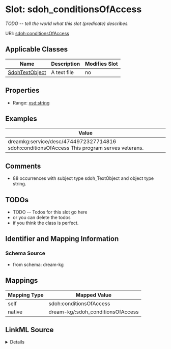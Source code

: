 

# Slot: sdoh_conditionsOfAccess


_TODO -- tell the world what this slot (predicate) describes._





URI: [sdoh:conditionsOfAccess](http://schema.org/conditionsOfAccess)



<!-- no inheritance hierarchy -->





## Applicable Classes

| Name | Description | Modifies Slot |
| --- | --- | --- |
| [SdohTextObject](../classes/SdohTextObject.md) | A text file |  no  |







## Properties

* Range: [xsd:string](http://www.w3.org/2001/XMLSchema#string)






## Examples

| Value |
| --- |
| dreamkg:service/desc/4744972327714816 sdoh:conditionsOfAccess This program serves veterans. |

## Comments

* 88 occurrences with subject type sdoh_TextObject and object type string.

## TODOs

* TODO -- Todos for this slot go here
* or you can delete the todos
* if you think the class is perfect.

## Identifier and Mapping Information







### Schema Source


* from schema: dream-kg




## Mappings

| Mapping Type | Mapped Value |
| ---  | ---  |
| self | sdoh:conditionsOfAccess |
| native | dream-kg/:sdoh_conditionsOfAccess |




## LinkML Source

<details>
```yaml
name: sdoh_conditionsOfAccess
description: TODO -- tell the world what this slot (predicate) describes.
todos:
- TODO -- Todos for this slot go here
- or you can delete the todos
- if you think the class is perfect.
comments:
- 88 occurrences with subject type sdoh_TextObject and object type string.
examples:
- value: dreamkg:service/desc/4744972327714816 sdoh:conditionsOfAccess This program
    serves veterans.
from_schema: dream-kg
rank: 1000
slot_uri: sdoh:conditionsOfAccess
alias: sdoh_conditionsOfAccess
domain_of:
- sdoh_TextObject
range: string

```
</details>